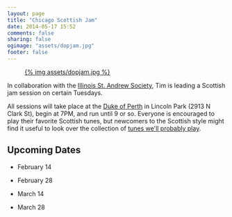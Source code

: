 ```yaml
---
layout: page
title: "Chicago Scottish Jam"
date: 2014-05-17 15:52
comments: false
sharing: false
ogimage: "assets/dopjam.jpg"
footer: false
---
```


<figure>
  <a href="assets/dopjam.jpg">
    {% img assets/dopjam.jpg %}
  </a>
</figure>

In collaboration with the [Illinois St. Andrew
Society](http://www.chicagoscots.org/), Tim is leading a Scottish jam session
on certain Tuesdays.

All sessions will take place at the [Duke of Perth](http://dukeofperth.com/) in
Lincoln Park (2913 N Clark St), begin at 7PM, and run until 9 or so.  Everyone
is encouraged to play their favorite Scottish tunes, but newcomers to the
Scottish style might find it useful to look over the collection of [tunes we'll
probably play](assets/jam-tunes.pdf).

## Upcoming Dates



* February 14

* February 28

* March 14

* March 28

